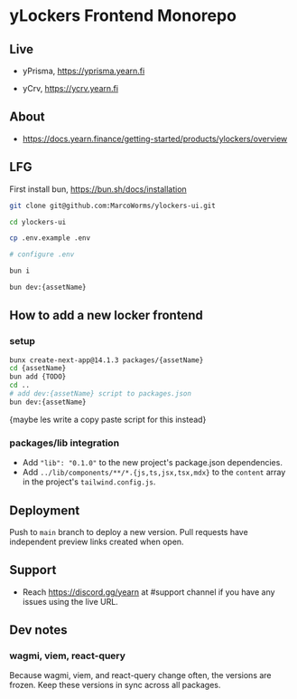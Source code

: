 # yLockers Frontend Monorepo

## Live

- yPrisma, https://yprisma.yearn.fi

- yCrv, https://ycrv.yearn.fi

## About

- https://docs.yearn.finance/getting-started/products/ylockers/overview

## LFG

First install bun, https://bun.sh/docs/installation

```bash
git clone git@github.com:MarcoWorms/ylockers-ui.git

cd ylockers-ui

cp .env.example .env

# configure .env

bun i

bun dev:{assetName}
```

## How to add a new locker frontend


### setup
```bash
bunx create-next-app@14.1.3 packages/{assetName}
cd {assetName}
bun add {TODO}
cd ..
# add dev:{assetName} script to packages.json
bun dev:{assetName}
```
{maybe les write a copy paste script for this instead}

### packages/lib integration
- Add `"lib": "0.1.0"` to the new project's package.json dependencies.
- Add `../lib/components/**/*.{js,ts,jsx,tsx,mdx}` to the `content` array in the project's `tailwind.config.js`.

## Deployment

Push to `main` branch to deploy a new version. Pull requests have independent preview links created when open.

## Support

- Reach https://discord.gg/yearn at #support channel if you have any issues using the live URL.

## Dev notes

### wagmi, viem, react-query
Because wagmi, viem, and react-query change often, the versions are frozen. Keep these versions in sync across all packages.
